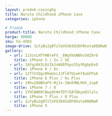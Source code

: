 ```yaml
---
layout: produk-casinghp
title: Naruto Childhood iPhone Case
categories: iphone

# Produk
product-title: Naruto Childhood iPhone Case
harga: 90000
sku: hn-4565
image-drive: 1LFyBu2g0TzlGVU3845UDF8hota08QMwR
gallery:
  - url: 1i5zsLHTYHBreFX__EWqVkXNNhvS8Z0r0
    title: iPhone 5 / 5s / SE
  - url: 1AYqz6k5L8zIkJsW4EPbpzS5ytRgbp8vQ
    title: iPhone 6 / 6s
  - url: 12f7ntDgcNVwUxcJJFl87Qzwh74uGFPoA
    title: iPhone 6 Plus / 6s Plus
  - url: 19hu2Q0BhaFV-MjJx-IWu59WLHVk_2sp8
    title: iPhone 7 / 8
  - url: 1YHlBW60lBwyQtHeTDTrEA7QkyeQ1lalu
    title: iPhone 7 Plus / 8 Plus
  - url: 1LFyBu2g0TzlGVU3845UDF8hota08QMwR
    title: iPhone X
---
```

